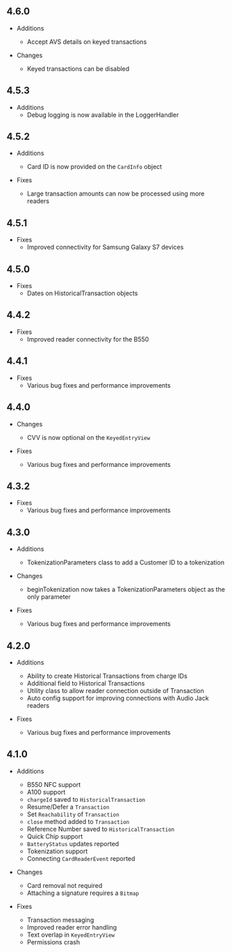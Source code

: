 ## 4.6.0
- Additions
  - Accept AVS details on keyed transactions

- Changes
  - Keyed transactions can be disabled


## 4.5.3
- Additions
  - Debug logging is now available in the LoggerHandler


## 4.5.2
- Additions
  - Card ID is now provided on the `CardInfo` object

- Fixes
  - Large transaction amounts can now be processed using more readers


## 4.5.1
- Fixes
  - Improved connectivity for Samsung Galaxy S7 devices


## 4.5.0
- Fixes
  - Dates on HistoricalTransaction objects


## 4.4.2
- Fixes
  - Improved reader connectivity for the B550


## 4.4.1
- Fixes
  - Various bug fixes and performance improvements


## 4.4.0
- Changes
  - CVV is now optional on the `KeyedEntryView`

- Fixes
  - Various bug fixes and performance improvements


## 4.3.2
- Fixes
  - Various bug fixes and performance improvements


## 4.3.0
- Additions
  - TokenizationParameters class to add a Customer ID to a tokenization

- Changes
  - beginTokenization now takes a TokenizationParameters object as the only parameter

- Fixes
  - Various bug fixes and performance improvements


## 4.2.0
- Additions
  - Ability to create Historical Transactions from charge IDs
  - Additional field to Historical Transactions
  - Utility class to allow reader connection outside of Transaction
  - Auto config support for improving connections with Audio Jack readers

- Fixes
  - Various bug fixes and performance improvements


## 4.1.0
- Additions
  - B550 NFC support
  - A100 support
  - `chargeId` saved to `HistoricalTransaction`
  - Resume/Defer a `Transaction`
  - Set `Reachability` of `Transaction`
  - `close` method added to `Transaction`
  - Reference Number saved to `HistoricalTransaction`
  - Quick Chip support
  - `BatteryStatus` updates reported
  - Tokenization support
  - Connecting `CardReaderEvent` reported

- Changes
  - Card removal not required
  - Attaching a signature requires a `Bitmap`

- Fixes
  - Transaction messaging
  - Improved reader error handling
  - Text overlap in `KeyedEntryView`
  - Permissions crash
